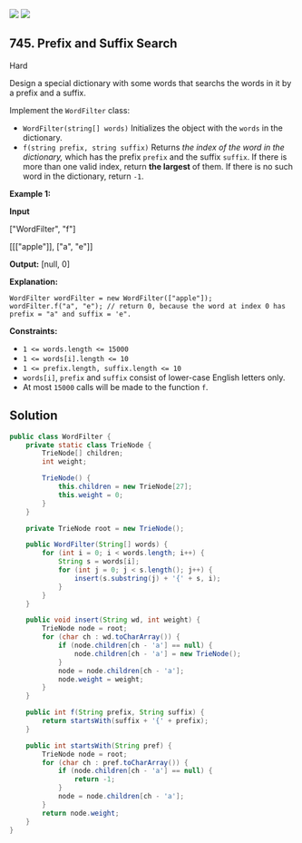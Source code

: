 [![](https://img.shields.io/github/stars/javadev/LeetCode-in-Java?label=Stars&style=flat-square)](https://github.com/javadev/LeetCode-in-Java)
[![](https://img.shields.io/github/forks/javadev/LeetCode-in-Java?label=Fork%20me%20on%20GitHub%20&style=flat-square)](https://github.com/javadev/LeetCode-in-Java/fork)

## 745\. Prefix and Suffix Search

Hard

Design a special dictionary with some words that searchs the words in it by a prefix and a suffix.

Implement the `WordFilter` class:

*   `WordFilter(string[] words)` Initializes the object with the `words` in the dictionary.
*   `f(string prefix, string suffix)` Returns _the index of the word in the dictionary,_ which has the prefix `prefix` and the suffix `suffix`. If there is more than one valid index, return **the largest** of them. If there is no such word in the dictionary, return `-1`.

**Example 1:**

**Input** 

["WordFilter", "f"] 

[[["apple"]], ["a", "e"]]

**Output:** [null, 0]

**Explanation:** 

    WordFilter wordFilter = new WordFilter(["apple"]); 
    wordFilter.f("a", "e"); // return 0, because the word at index 0 has prefix = "a" and suffix = 'e".

**Constraints:**

*   `1 <= words.length <= 15000`
*   `1 <= words[i].length <= 10`
*   `1 <= prefix.length, suffix.length <= 10`
*   `words[i]`, `prefix` and `suffix` consist of lower-case English letters only.
*   At most `15000` calls will be made to the function `f`.

## Solution

```java
public class WordFilter {
    private static class TrieNode {
        TrieNode[] children;
        int weight;

        TrieNode() {
            this.children = new TrieNode[27];
            this.weight = 0;
        }
    }

    private TrieNode root = new TrieNode();

    public WordFilter(String[] words) {
        for (int i = 0; i < words.length; i++) {
            String s = words[i];
            for (int j = 0; j < s.length(); j++) {
                insert(s.substring(j) + '{' + s, i);
            }
        }
    }

    public void insert(String wd, int weight) {
        TrieNode node = root;
        for (char ch : wd.toCharArray()) {
            if (node.children[ch - 'a'] == null) {
                node.children[ch - 'a'] = new TrieNode();
            }
            node = node.children[ch - 'a'];
            node.weight = weight;
        }
    }

    public int f(String prefix, String suffix) {
        return startsWith(suffix + '{' + prefix);
    }

    public int startsWith(String pref) {
        TrieNode node = root;
        for (char ch : pref.toCharArray()) {
            if (node.children[ch - 'a'] == null) {
                return -1;
            }
            node = node.children[ch - 'a'];
        }
        return node.weight;
    }
}
```